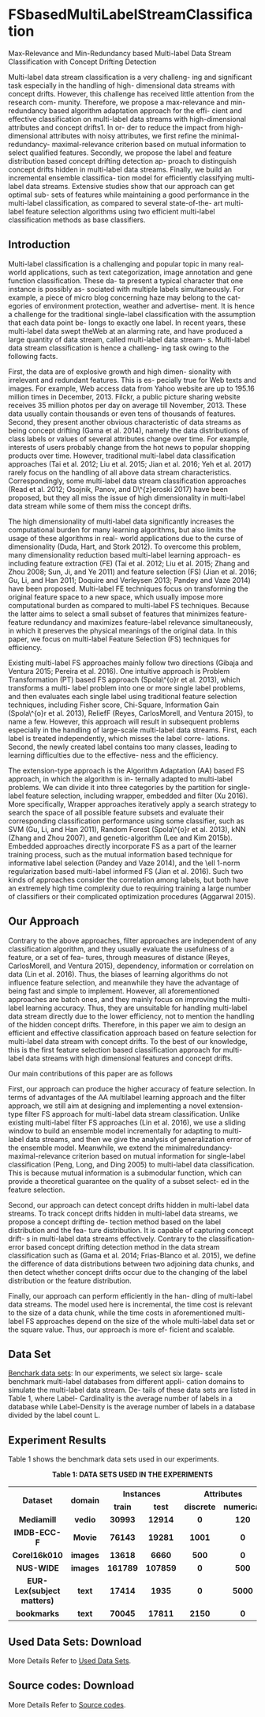 # FSbasedMultiLabelStreamClassification
Max-Relevance and Min-Redundancy based Multi-label Data Stream Classification with Concept Drifting Detection
<P>Multi-label data stream classification is a very challeng-
ing and significant task especially in the handling of high-
dimensional data streams with concept drifts. However, this
challenge has received little attention from the research com-
munity. Therefore, we propose a max-relevance and min-
redundancy based algorithm adaptation approach for the effi-
cient and effective classification on multi-label data streams
with high-dimensional attributes and concept drifts1. In or-
der to reduce the impact from high-dimensional attributes
with noisy attributes, we first refine the minimal-redundancy-
maximal-relevance criterion based on mutual information
to select qualified features. Secondly, we propose the label
and feature distribution based concept drifting detection ap-
proach to distinguish concept drifts hidden in multi-label data
streams. Finally, we build an incremental ensemble classifica-
tion model for efficiently classifying multi-label data streams.
Extensive studies show that our approach can get optimal sub-
sets of features while maintaining a good performance in the
multi-label classification, as compared to several state-of-the-
art multi-label feature selection algorithms using two efficient
multi-label classification methods as base classifiers.</P>

<H2>Introduction</H2>
<P>Multi-label classification is a challenging and popular topic
in many real-world applications, such as text categorization,
image annotation and gene function classification. These da-
ta present a typical character that one instance is possibly as-
sociated with multiple labels simultaneously. For example, a
piece of micro blog concerning haze may belong to the cat-
egories of environment protection, weather and advertise-
ment. It is hence a challenge for the traditional single-label
classification with the assumption that each data point be-
longs to exactly one label. In recent years, these multi-label
data swept theWeb at an alarming rate, and have produced a
large quantity of data stream, called multi-label data stream-
s. Multi-label data stream classification is hence a challeng-
ing task owing to the following facts.</P>
<P>First, the data are of explosive growth and high dimen-
sionality with irrelevant and redundant features. This is es-
pecially true for Web texts and images. For example, Web access data 
from Yahoo website are up to 195.16 million times in December, 2013. 
Filckr, a public picture sharing website receives 35 million photos per day on average till November, 2013. 
These data usually contain thousands or even tens of thousands of features. Second, they
present another obvious characteristic of data streams as being concept drifting (Gama et al. 2014), namely the data
distributions of class labels or values of several attributes change over time. For example, interests of users probably
change from the hot news to popular shopping products over time. However, traditional multi-label data classification approaches (Tai et al. 2012; Liu et al. 2015; Jian et al. 2016;
Yeh et al. 2017) rarely focus on the handling of all above
data stream characteristics. Correspondingly, some multi-label data stream classification approaches (Read et al. 2012;
Osojnik, Panov, and D\^{z}eroski 2017) have been proposed, but
they all miss the issue of high dimensionality in multi-label
data stream while some of them miss the concept drifts.</P>
<P>The high dimensionality of multi-label data significantly
increases the computational burden for many learning algorithms, but also limits the usage of these algorithms in real-
world applications due to the curse of dimensionality (Duda,
Hart, and Stork 2012). To overcome this problem, many dimensionality reduction based multi-label learning approach-
es including feature extraction (FE) (Tai et al. 2012; Liu et al.
2015; Zhang and Zhou 2008; Sun, Ji, and Ye 2011) and feature selection (FS) (Jian et al. 2016; Gu, Li, and Han 2011;
Doquire and Verleysen 2013; Pandey and Vaze 2014) have
been proposed. Multi-label FE techniques focus on transforming the original feature space to a new space, which
usually impose more computational burden as compared to
multi-label FS techniques. Because the latter aims to select a small subset of features that minimizes feature-feature
redundancy and maximizes feature-label relevance simultaneously, in which it preserves the physical meanings of the
original data. In this paper, we focus on multi-label Feature
Selection (FS) techniques for efficiency.</P>
<P>Existing multi-label FS approaches mainly follow two directions (Gibaja and Ventura 2015; Pereira et al. 2016). One
intuitive approach is Problem Transformation (PT) based FS approach (Spola\^{o}r et al. 2013), which transforms a multi-
label problem into one or more single label problems, and
then evaluates each single label using traditional feature selection techniques, including Fisher score, Chi-Square, Information Gain (Spola\^{o}r et al. 2013), 
ReliefF (Reyes, CarlosMorell, and Ventura 2015), to name a few. However, this
approach will result in subsequent problems especially in the
handling of large-scale multi-label data streams. First, each
label is treated independently, which misses the label corre-
lations. Second, the newly created label contains too many
classes, leading to learning difficulties due to the effective-
ness and the efficiency.</P>
<P>The extension-type approach is the Algorithm Adaptation (AA) based FS approach, in which the algorithm is in-
ternally adapted to multi-label problems. We can divide it
into three categories by the partition for single-label feature selection, including wrapper, embedded and filter (Xu 2016). More specifically, Wrapper approaches iteratively
apply a search strategy to search the space of all possible
feature subsets and evaluate their corresponding classification performance using some classifier, such as SVM (Gu,
Li, and Han 2011), Random Forest (Spola\^{o}r et al. 2013), kNN (Zhang and Zhou 2007), and genetic-algorithm (Lee and
Kim 2015b). Embedded approaches directly incorporate FS
as a part of the learner training process, such as the mutual
information based technique for informative label selection
(Pandey and Vaze 2014), and the \ell 1-norm regularization
based multi-label informed FS (Jian et al. 2016). Such two
kinds of approaches consider the correlation among labels, but both have an extremely high time complexity due to
requiring training a large number of classifiers or their complicated optimization procedures (Aggarwal 2015).</P>


<H2>Our Approach</H2>
<P>Contrary to the above approaches, filter approaches are
independent of any classification algorithm, and they usually evaluate the usefulness of a feature, or a set of fea-
tures, through measures of distance (Reyes, CarlosMorell,
and Ventura 2015), dependency, information or correlation
on data (Lin et al. 2016). Thus, the biases of learning algorithms do not influence feature selection, and meanwhile
they have the advantage of being fast and simple to implement. However, all aforementioned approaches are batch
ones, and they mainly focus on improving the multi-label
learning accuracy. Thus, they are unsuitable for handling
multi-label data stream directly due to the lower efficiency, not to mention the handling of the hidden concept drifts.
Therefore, in this paper we aim to design an efficient and effective classification approach based on feature selection for
multi-label data stream with concept drifts. To the best of
our knowledge, this is the first feature selection based classification approach for multi-label data streams with high
dimensional features and concept drifts. </P>
<P>Our main contributions of this paper are as follows</P>
<P>First, our approach can produce the higher accuracy of
feature selection. In terms of advantages of the AA multilabel learning approach and the filter approach, we still aim
at designing and implementing a novel extension-type filter FS approach for multi-label data stream classification.
Unlike existing multi-label filter FS approaches (Lin et al.
2016), we use a sliding window to build an ensemble model incrementally for adapting to multi-label data streams, and then we give the analysis of generalization error of
the ensemble model. Meanwhile, we extend the minimalredundancy-maximal-relevance criterion based on mutual information for single-label classification (Peng, Long, and
Ding 2005) to multi-label data classification. This is because
mutual information is a submodular function, which can provide a theoretical guarantee on the quality of a subset select-
ed in the feature selection.</P>

<P>Second, our approach can detect concept drifts hidden in
multi-label data streams. To track concept drifts hidden in
multi-label data streams, we propose a concept drifting de-
tection method based on the label distribution and the fea-
ture distribution. It is capable of capturing concept drift-
s in multi-label data streams effectively. Contrary to the
classification-error based concept drifting detection method
in the data stream classification such as (Gama et al. 2014;
Frias-Blanco et al. 2015), we define the difference of data
distributions between two adjoining data chunks, and then
detect whether concept drifts occur due to the changing of
the label distribution or the feature distribution.</P>

<P>Finally, our approach can perform efficiently in the han-
dling of multi-label data streams. The model used here is
incremental, the time cost is relevant to the size of a data
chunk, while the time costs in aforementioned multi-label
FS approaches depend on the size of the whole multi-label
data set or the square value. Thus, our approach is more ef-
ficient and scalable.</P>
<H2>Data Set </H2>
<P><A onclick="stc(this, 26)" href="http://mulan.sourceforge.net/datasets-mlc.html" 
target="_new"> Benchark data sets</A>: In our experiments, we select six large-
scale benchmark multi-label databases from different appli-
cation domains to simulate the multi-label data stream. De-
tails of these data sets are listed in Table 1, where Label-
Cardinality is the average number of labels in a database
while Label-Density is the average number of labels in a
database divided by the label count L.</P>

<H2>Experiment Results</H2>
<P>Table 1 shows the benchmark data sets used in our experiments. 
<!--Due to the space limit, other experimental results are not shown here, you can get details from Download.-->
</P>
<P align="center"><B>Table 1: DATA SETS USED IN THE EXPERIMENTS</B></P>
<P>
<TABLE width="700" align="center" class=" borderColumns borderRows tableBorder" 
cellSpacing="0" cellPadding="0">
  <TBODY>
  <TR>
   <th rowspan="2">Dataset</th>
    <th rowspan="2">domain</th>
    <th colspan="2">Instances</th>
    <th colspan="2">Attributes</th>
    <th rowspan="2"> Labels</th>
    <th rowspan="2"> Label Cardinality</th>
    <th rowspan="2">Laebl Density</th>
  </TR>
  <TR>
    <TD align="center"><B>train</B></TD>
    <TD align="center"><B>test</B></TD>
    <TD align="center"><B>discrete</B></TD>
    <TD align="center"><B>numerical</B></TD>
  </TR>
   <TR>
    <TD align="center"><B>Mediamill</B></TD>
    <TD align="center"><B>vedio</B></TD>
    <TD align="center"><B>30993</B></TD>
    <TD align="center"><B>12914</B></TD>
    <TD align="center"><B>0</B></TD>
    <TD align="center"><B>120</B></TD>
    <TD align="center"><B>101</B></TD>
    <TD align="center"><B>4.376</B></TD>
    <TD align="center"><B>0.043</B></TD>
  </TR>
  <TR>
    <TD align="center"><B>IMDB-ECC-F</B></TD>
    <TD align="center"><B>Movie</B></TD>
    <TD align="center"><B>76143</B></TD>
    <TD align="center"><B>19281</B></TD>
    <TD align="center"><B>1001</B></TD>
    <TD align="center"><B>0</B></TD>
    <TD align="center"><B>28</B></TD>
    <TD align="center"><B>1.920</B></TD>
    <TD align="center"><B>0.036</B></TD>
  </TR>
  <TR>
    <TD align="center"><B>Corel16k010</B></TD>
    <TD align="center"><B>images</B></TD>
    <TD align="center"><B>13618</B></TD>
    <TD align="center"><B>6660</B></TD>
    <TD align="center"><B>500</B></TD>
    <TD align="center"><B>0</B></TD>
    <TD align="center"><B>144</B></TD>
    <TD align="center"><B>2.834</B></TD>
    <TD align="center"><B>0.017</B></TD>
  </TR>
   <TR>
    <TD align="center"><B>NUS-WIDE</B></TD>
    <TD align="center"><B>images</B></TD>
    <TD align="center"><B>161789</B></TD>
    <TD align="center"><B>107859</B></TD>
    <TD align="center"><B>0</B></TD>
    <TD align="center"><B>500</B></TD>
    <TD align="center"><B>81</B></TD>
    <TD align="center"><B>1.869</B></TD>
    <TD align="center"><B>0.023</B></TD>
  </TR>
  <TR>
    <TD align="center"><B>EUR-Lex(subject matters)</B></TD>
    <TD align="center"><B>text</B></TD>
    <TD align="center"><B>17414</B></TD>
    <TD align="center"><B>1935</B></TD>
    <TD align="center"><B>0</B></TD>
    <TD align="center"><B>5000</B></TD>
    <TD align="center"><B>412</B></TD>
    <TD align="center"><B>2.213</B></TD>
    <TD align="center"><B>0.011</B></TD>
  </TR>
  <TR>
    <TD align="center"><B>bookmarks</B></TD>
    <TD align="center"><B>text</B></TD>
    <TD align="center"><B>70045</B></TD>
    <TD align="center"><B>17811</B></TD>
    <TD align="center"><B>2150</B></TD>
    <TD align="center"><B>0</B></TD>
    <TD align="center"><B>208</B></TD>
    <TD align="center"><B>2.028</B></TD>
    <TD align="center"><B>0.010</B></TD>
  </TR>
</TBODY></TABLE>
<P></P>
       
<DIV style="clear: both;"></DIV>
<DIV class="conM ">
<H2>Used Data Sets: Download</H2>
<P>More Details Refer to <A onclick="stc(this, 26)" href="http://121.42.218.45/peipeili/Used-Data-Sets-and-demo.rar" 
target="_new"> Used Data Sets</A>.</P></DIV>
<DIV style="clear: both;"></DIV>
<DIV class="conM ">
<H2>Source codes: Download</H2>
<P>More Details Refer to <A onclick="stc(this, 26)" href="http://121.42.218.45/peipeili/ShortTextClassification-src.rar" 
target="_new"> Source codes</A>.</P></DIV>
